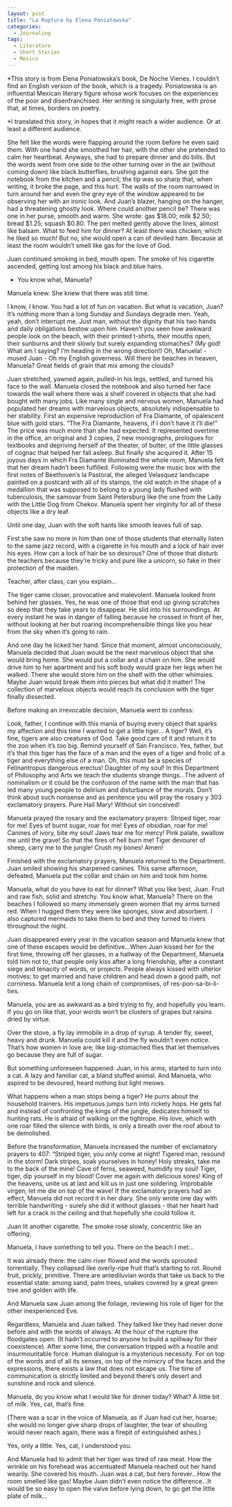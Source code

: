 ```yaml
---
layout: post
title: "La Ruptura by Elena Poniatowska"
categories:
  - Journaling
tags:
  - Literature
  - Short Stories
  - Mexico
---
```



*This story is from Elena Poniatowska’s book, De Noche Vienes.  I couldn’t find an English version of the book, which is a tragedy.  Poniatowska is an influential Mexican literary figure whose work focuses on the experiences of the poor and disenfranchised.  Her writing is singularly free, with prose that, at times, borders on poetry.    

*I translated this story, in hopes that it might reach a wider audience.  Or at least a different audience.  

She felt like the words were flapping around the room before he even said them.  With one hand she smoothed her hair, with the other she pretended to calm her heartbeat.  Anyways, she had to prepare dinner and do bills.  But the words went from one side to the other turning over in the air (without coming down) like black butterflies, brushing against ears.  She got the notebook from the kitchen and a pencil; the tip was so sharp that, when writing, it broke the page, and this hurt.  The walls of the room narrowed in turn around her and even the grey eye of the window appeared to be observing her with an ironic look.  And Juan’s blazer, hanging on the hanger, had a threatening ghostly look.  Where could another pencil be?  There was one in her purse, smooth and warm.  She wrote: gas $18.00; milk $2.50; bread $1.25; squash $0.80.  The pen melted gently above the lines, almost like balsam.  What to feed him for dinner?  At least there was chicken; which he liked so much!  But no, she would open a can of deviled ham.  Because at least the room wouldn’t smell like gas for the love of God.

Juan continued smoking in bed, mouth open.  The smoke of his cigarette ascended, getting lost among his black and blue hairs.  

- You know what, Manuela?

Manuela knew.  She knew that there was still time.

I know, I know.  You had a lot of fun on vacation.  But what is vacation, Juan?  It’s nothing more than a long Sunday and Sundays degrade men.  Yeah, yeah, don’t interrupt me.  Just man, without the dignity that his two hands and daily obligations bestow upon him.  Haven’t you seen how awkward people look on the beach, with their printed t-shirts, their mouths open, their sunburns and their slowly but surely expanding stomaches? (My god!  What am I saying?  I’m heading in the wrong direction!)
Oh, Manuela! - mused Juan - Oh my English governess.  Will there be beaches in heaven, Manuela?  Great fields of grain that mix among the clouds?

Juan stretched, yawned again, pulled-in his legs, settled, and turned his face to the wall.  Manuela closed the notebook and also turned her face towards the wall where there was a shelf covered in objects that she had bought with many jobs.  Like many single and nervous women, Manuela had populated her dreams with marvelous objects, absolutely indispensable to her stability.  First an expensive reproduction of Fra Diamante, of opalescent blue with gold stars.  “The Fra Diamante, heavens, if I don’t have it I’ll die!”  The price was much more than she had expected.  It represented overtime in the office, an original and 3 copies, 2 new monographs, prologues for textbooks and depriving herself of the theater, of butter, of the little glasses of cognac that helped her fall asleep.  But finally she acquired it.  After 15 joyous days in which Fra Diamante illuminated the whole room, Manuela felt that her dream hadn’t been fulfilled.  Following were the music box with the first notes of Beethoven’s la Pastoral, the alleged Velasquez landscape painted on a postcard with all of its stamps, the old watch in the shape of a medallion that was supposed to belong to a young lady flushed with tuberculosis, the samovar from Saint Petersburg like the one from the Lady with the Little Dog from Chekov.  Manuela spent her virginity for all of these objects like a dry leaf.

Until one day, Juan with the soft hants like smooth leaves full of sap.

First she saw no more in him than one of those students that eternally listen to the same jazz record, with a cigarette in his mouth and a lock of hair over his eyes.  How can a lock of hair be so desirous? One of those that disturb the teachers because they’re tricky and pure like a unicorn, so fake in their protection of the maiden.

Teacher, after class, can you explain…

The tiger came closer, provocative and malevolent.  Manuela looked from behind her glasses.  Yes, he was one of those that end up giving scratches so deep that they take years to disappear.  He slid into his surroundings.  At every instant he was in danger of falling because he crossed in front of her, without looking at her but roaring incomprehensible things like you hear from the sky when it’s going to rain.

And one day he licked her hand.  Since that moment, almost unconsciously, Manuela decided that Juan would be the next marvelous object that she would bring home.  She would put a collar and a chain on him.  She would drive him to her apartment and his soft body would graze her legs when he walked.  There she would store him on the shelf with the other whimsies.  Maybe Juan would break them into pieces but what did it matter!  The collection of marvelous objects would reach its conclusion with the tiger finally dissected.

Before making an irrevocable decision, Manuela went to confess:

Look, father, I continue with this mania of buying every object that sparks my affection and this time I wanted to get a little tiger…
A tiger?  Well, it’s fine, tigers are also creatures of God.  Take good care of it and return it to the zoo when it’s too big.  Remind yourself of San Francisco.
Yes, father, but it’s that this tiger has the face of a man and the eyes of a tiger and frolic of a tiger and everything else of a man.
Oh, this must be a species of Felinantropus dangerous erectus!  Daughter of my soul!  In this Department of Philosophy and Arts we teach the students strange things…The advent of nominalism or it could be the confusion of the name with the man that has led many young people to delirium and disturbance of the morals.  Don’t think about such nonsense and as penitence you will pray the rosary y 303 exclamatory prayers.
Pure Hail Mary!
Without sin conceived!

Manuela prayed the rosary and the exclamatory prayers: Striped tiger, roar for me!  Eyes of burnt sugar, roar for me!  Eyes of obsidian, roar for me!  Canines of ivory, bite my soul!  Jaws tear me for mercy!  Pink palate, swallow me until the grave!  So that the fires of hell burn me!  Tiger devourer of sheep, carry me to the jungle!  Crush my bones!  Amen!  

Finished with the exclamatory prayers, Manuela returned to the Department.  Juan smiled showing his sharpened canines.  This same afternoon, defeated, Manuela put the collar and chain on him and took him home.

Manuela, what do you have to eat for dinner?
What you like best, Juan.  Fruit and raw fish, solid and stretchy.
You know what, Manuela?  There on the beaches I followed so many immensely green women that my arms turned red.  When I hugged them they were like sponges, slow and absorbent.  I also captured mermaids to take them to bed and they turned to rivers throughout the night.

Juan disappeared every year in the vacation season and Manuela knew that one of these escapes would be definitive…When Juan kissed her for the first time, throwing off her glasses, in a hallway of the Department, Manuela told him not to, that people only kiss after a long friendship, after a constant siege and tenacity of words, or projects.  People always kissed with ulterior motives: to get married and have children and head down a good path, not corniness. Manuela knit a long chain of compromises, of res-pon-sa-bi-li-ties. 

Manuela, you are as awkward as a bird trying to fly, and hopefully you learn.  If you go on like that, your words won’t be clusters of grapes but raisins dried by virtue.

Over the stove, a fly lay immobile in a drop of syrup.  A tender fly, sweet, heavy and drunk.   Manuela could kill it and the fly wouldn’t even notice.  That’s how women in love are; like big-stomached flies that let themselves go because they are full of sugar.

But something unforeseen happened: Juan, in his arms, started to turn into a cat.  A lazy and familiar cat, a bland stuffed animal.  And Manuela, who aspired to be devoured, heard nothing but light meows.  

What happens when a man stops being a tiger?  He purrs about the household trainers.  His impetuous jumps turn into rickety hops.  He gets fat and instead of confronting the kings of the jungle, dedicates himself to hunting rats.  He is afraid of walking on the tightrope.  His love, which with one roar filled the silence with birds, is only a breath over the roof about to be demolished.

Before the transformation, Manuela increased the number of exclamatory prayers to 407: “Striped tiger, you only come at night!  Tigered man, resound in the storm!  Dark stripes, soak yourselves in honey!  Holy streaks, take me to the back of the mine!  Cave of ferns, seaweed, humidify my soul!  Tiger, tiger, dip yourself in my blood!  Cover me again with delicious sores!  King of the heavens, unite us at last and kill us in just one soldering.  Improbable virgen, let me die on top of the wave!  If the exclamatory prayers had an effect, Manuela did not record it in her diary.  She only wrote one day with terrible handwriting - surely she did it without glasses - that her heart had left for a crack in the ceiling and that hopefully she could follow it.

Juan lit another cigarette.  The smoke rose slowly, concentric like an offering.

Manuela, I have something to tell you.  There on the beach I met…

It was already there:  the calm river flowed and the words sprouted torrentially.  They collapsed like overly-ripe fruit that’s starting to rot.  Round fruit, prickly, primitive.  There are antediluvian words that take us back to the essential state: among sand, palm trees, snakes covered by a great green tree and golden with life.

And Manuela saw Juan among the foliage, reviewing his role of tiger for the other inexperienced Eve.

Regardless, Manuela and Juan talked.  They talked like they had never done before and with the words of always.  At the hour of the rupture the floodgates open.  (It hadn’t occurred to anyone to build a spillway for their coexistence).  After some time, the conversation tripped with a hostile and insurmountable force.  Human dialogue is a mysterious necessity.  For on top of the words and of all its senses, on top of the mimicry of the faces and the expressions, there exists a law that does not escape us.  The time of communication is strictly limited and beyond there’s only desert and sunshine and rock and silence.

Manuela, do you know what I would like for dinner today?
What?
A little bit of milk.
Yes, cat, that’s fine.

(There was a scar in the voice of Manuela, as if Juan had cut her, hoarse; she would no longer give sharp drops of laughter, the tear of shouting would never reach again, there was a firepit of extinguished ashes.)

Yes, only a little.
Yes, cat, I understood you.

And Manuela had to admit that her tiger was tired of raw meat.  How the wrinkle on his forehead was accentuated!  Manuela reached out her hand wearily.  She covered his mouth.  Juan was a cat, but hers forever…How the room smelled like gas!  Maybe Juan didn’t even notice the difference…It would be so easy to open the valve before lying down, to go get the little plate of milk…
